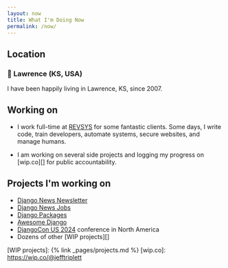 ```yaml
---
layout: now
title: What I'm Doing Now
permalink: /now/
---
```


## Location

### 🏡 Lawrence (KS, USA)

I have been happily living in Lawrence, KS, since 2007.

## Working on

- I work full-time at [REVSYS][] for some fantastic clients.
  Some days, I write code, train developers, automate systems, secure websites, and manage humans.

- I am working on several side projects and logging my progress on [wip.co][] for public accountability.

## Projects I'm working on

- [Django News Newsletter][]
- [Django News Jobs][]
- [Django Packages][]
- [Awesome Django][]
- [DjangoCon US 2024][] conference in North America
- Dozens of other [WIP projects][]

[#jeffisrunning]: https://twitter.com/search?q=%23jeffisrunning&src=typd
[Awesome Django]: https://awesomedjango.org
[Django News Jobs]: https://jobs.django-news.com
[Django News Newsletter]: https://django-news.com
[Django Packages]: https://djangopackages.org
[DjangoCon US 2024]: https://2024.djangocon.us
[RevSys]: https://www.revsys.com
[WIP projects]: {% link _pages/projects.md %}
[wip.co]: https://wip.co/@jefftriplett
